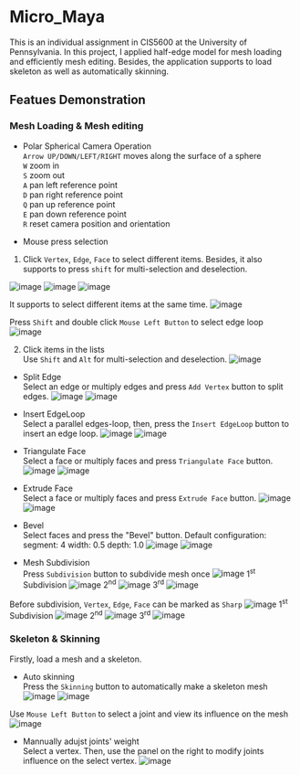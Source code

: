 # Micro_Maya
This is an individual assignment in CIS5600 at the University of Pennsylvania. In this project, I applied half-edge model for mesh loading and efficiently mesh editing. Besides, the application supports to load skeleton as well as automatically skinning.

## Featues Demonstration
### Mesh Loading & Mesh editing
* Polar Spherical Camera Operation  
`Arrow UP/DOWN/LEFT/RIGHT` moves along the surface of a sphere  
`W` zoom in  
`S` zoom out  
`A` pan left reference point  
`D` pan right reference point  
`Q` pan up reference point  
`E` pan down reference point  
`R` reset camera position and orientation  

* Mouse press selection
1. Click `Vertex`, `Edge`, `Face` to select different items. Besides, it also supports to press `shift` for multi-selection and deselection.

![image](https://user-images.githubusercontent.com/53021701/211701569-7e5ceb72-a0bf-40c2-8936-a7d1bb06f3ba.png)
![image](https://user-images.githubusercontent.com/53021701/211701643-c3daa820-20d5-46a0-8c65-ed76e8d31476.png)
![image](https://user-images.githubusercontent.com/53021701/211701686-5d99afe9-db5a-415d-8d77-488c4c44c3a9.png)

It supports to select different items at the same time.
![image](https://user-images.githubusercontent.com/53021701/211701774-858b3496-49bc-48d0-8e97-fd7275759de8.png)

Press `Shift` and double click `Mouse Left Button` to select edge loop
![image](https://user-images.githubusercontent.com/53021701/211702390-55cd84b2-045f-4a0f-b869-769219814c87.png)

2. Click items in the lists  
Use `Shift` and `Alt` for multi-selection and deselection.
![image](https://user-images.githubusercontent.com/53021701/211701833-021c11f2-3088-492e-9b83-34c86641d061.png)

* Split Edge    
Select an edge or multiply edges and press `Add Vertex` button to split edges.
![image](https://user-images.githubusercontent.com/53021701/211702867-ff128ebe-6c04-4f38-bf99-cb84330a1588.png)
![image](https://user-images.githubusercontent.com/53021701/211702903-6297ddf2-167c-4fbf-a520-56125659f553.png)

* Insert EdgeLoop  
Select a parallel edges-loop, then, press the `Insert EdgeLoop` button to insert an edge loop.
![image](https://user-images.githubusercontent.com/53021701/211703125-93f1ea18-6a7c-40ca-a450-846701e378f6.png)
![image](https://user-images.githubusercontent.com/53021701/211703217-bfb97a69-ab92-45f3-866f-639e4f0db776.png)

* Triangulate Face  
Select a face or multiply faces and press `Triangulate Face` button.
![image](https://user-images.githubusercontent.com/53021701/211703464-ef162b91-c611-4a5d-ba7e-79e7cff6602a.png)
![image](https://user-images.githubusercontent.com/53021701/211703497-040526a8-6293-4154-900c-cb72f8615535.png)

* Extrude Face  
Select a face or multiply faces and press `Extrude Face` button.
![image](https://user-images.githubusercontent.com/53021701/211703688-22411b04-828c-414f-ac30-0c75347a0afa.png)
![image](https://user-images.githubusercontent.com/53021701/211703712-c3957edc-151b-4f95-9947-9011593f2762.png)

* Bevel  
Select faces and press the "Bevel" button. 
Default configuration:
segment: 4
width: 0.5
depth: 1.0
![image](https://user-images.githubusercontent.com/53021701/211703841-3faba856-9110-4048-b9eb-ed2078d1e254.png)
![image](https://user-images.githubusercontent.com/53021701/211703864-693abc08-852e-4a6c-92bd-db49db282e51.png)

* Mesh Subdivision  
Press `Subdivision` button to subdivide mesh once
![image](https://user-images.githubusercontent.com/53021701/211704086-8d2edefb-2c6f-41c7-b093-8d8e07ddb50a.png)
1<sup>st</sup> Subdivision
![image](https://user-images.githubusercontent.com/53021701/211704121-d1ac2783-49dc-4efe-9148-41628af56d06.png)
2<sup>nd</sup>
![image](https://user-images.githubusercontent.com/53021701/211704325-3117b157-2b9a-4be7-b693-0f0949d0f56e.png)
3<sup>rd</sup>
![image](https://user-images.githubusercontent.com/53021701/211704359-480b2e26-8b46-4730-a6df-1debb967308f.png)

Before subdivision, `Vertex`, `Edge`, `Face` can be marked as `Sharp`
![image](https://user-images.githubusercontent.com/53021701/211704665-e96dd3be-10d0-41d6-8b5f-28bfd48ddf54.png)
1<sup>st</sup> Subdivision
![image](https://user-images.githubusercontent.com/53021701/211704734-ae078e32-71fb-4a98-86b3-6eedca98a382.png)
2<sup>nd</sup>
![image](https://user-images.githubusercontent.com/53021701/211704826-68f4a384-b3a8-41aa-bdd3-2280cfe7bec6.png)
3<sup>rd</sup>
![image](https://user-images.githubusercontent.com/53021701/211704961-6a3d3b6a-f589-4a42-9f41-f0d9790404b2.png)

### Skeleton & Skinning  
Firstly, load a mesh and a skeleton. 
* Auto skinning  
Press the `Skinning` button to automatically make a skeleton mesh
![image](https://user-images.githubusercontent.com/53021701/211705453-1cb8535e-74b7-4db9-af47-484495b27726.png)
![image](https://user-images.githubusercontent.com/53021701/211705480-2177d2da-d8b6-4ca4-8aa5-921486d57f97.png)

Use `Mouse Left Button` to select a joint and view its influence on the mesh
![image](https://user-images.githubusercontent.com/53021701/211705615-915e9c4c-749b-4a5b-b703-190ee93e60b4.png)

* Mannually adujst joints' weight  
Select a vertex. Then, use the panel on the right to modify joints influence on the select vertex.
![image](https://user-images.githubusercontent.com/53021701/211705828-89db718a-2be0-41f3-8b1a-85aa2213ded6.png)
